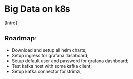 # Big Data on k8s
[Intro]

## Roadmap:
* Download and setup all helm charts;
* Setup ingress for grafana dashboard;
* Setup default user and password for grafana dashboard;
* Test kafka host with some kafka client;
* Setup kafka connector for strimzi;

